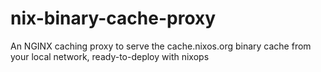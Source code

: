 # nix-binary-cache-proxy
An NGINX caching proxy to serve the cache.nixos.org binary cache from your local network, ready-to-deploy with nixops
